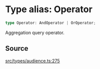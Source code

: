 # Type alias: Operator

```ts
type Operator: AndOperator | OrOperator;
```

Aggregation query operator.

## Source

[src/types/audience.ts:275](https://github.com/torque-labs/torque-ts-sdk/blob/60b058a1261e69e5eb8f4ad7130e050df24bb92d/src/types/audience.ts#L275)
